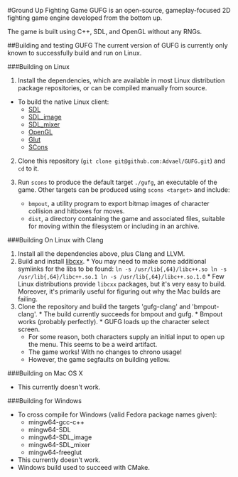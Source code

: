 #Ground Up Fighting Game 
GUFG is an open-source, gameplay-focused 2D fighting game engine
developed from the bottom up.

The game is built using C++, SDL, and OpenGL without any RNGs.

##Building and testing GUFG
The current version of GUFG is currently only known to successfully build and run on Linux.

###Building on Linux

1. Install the dependencies, which are available in most Linux distribution
    package repositories, or can be compiled manually from source.
  * To build the native Linux client:
      * [SDL](http://www.libsdl.org/download-1.2.php)
      * [SDL\_image](http://www.libsdl.org/projects/SDL_image/)
      * [SDL\_mixer](http://www.libsdl.org/projects/SDL_mixer/)
      * [OpenGL](http://www.opengl.org/wiki/Getting_Started#Linux)
      * [Glut](http://freeglut.sourceforge.net/)
      * [SCons](http://www.scons.org/)
2. Clone this repository
  (`git clone git@github.com:Advael/GUFG.git`) 
    and `cd` to it.

3. Run `scons` to produce the default target `./gufg`, an executable of the game.
   Other targets can be produced using `scons <target>` and include:
   * `bmpout`, a utility program to export bitmap images of
      character collision and hitboxes for moves.
   * `dist`, a directory containing the game and associated files,
     suitable for moving within the filesystem or including in an archive.

###Building On Linux with Clang
  1. Install all the dependencies above, plus Clang and LLVM.
  2. Build and install [libcxx](http://libcxx.llvm.org/).
    * You may need to make some additional symlinks for the libs to be found:
      `ln -s /usr/lib{,64}/libc++.so
       ln -s /usr/lib{,64}/libc++.so.1
       ln -s /usr/lib{,64}/libc++.so.1.0`
    * Few Linux distributions provide `libcxx` packages, but it's very easy to build.
      Moreover, it's primarily useful for figuring out why the Mac builds are failing.
  3. Clone the repository and build the targets 'gufg-clang' and 'bmpout-clang'.
    * The build currently succeeds for bmpout and gufg.
    * Bmpout works (probably perfectly).
    * GUFG loads up the character select screen.
      * For some reason, both characters supply an initial input to open up the menu. This seems to be a weird artifact.
      * The game works! With no changes to chrono usage!
      * However, the game segfaults on building yellow.

###Building on Mac OS X
  * This currently doesn't work.

###Building for Windows
  * To cross compile for Windows (valid Fedora package names given):
      * mingw64-gcc-c++
      * mingw64-SDL
      * mingw64-SDL_image
      * mingw64-SDL_mixer
      * mingw64-freeglut
  * This currently doesn't work.
  * Windows build used to succeed with CMake.

